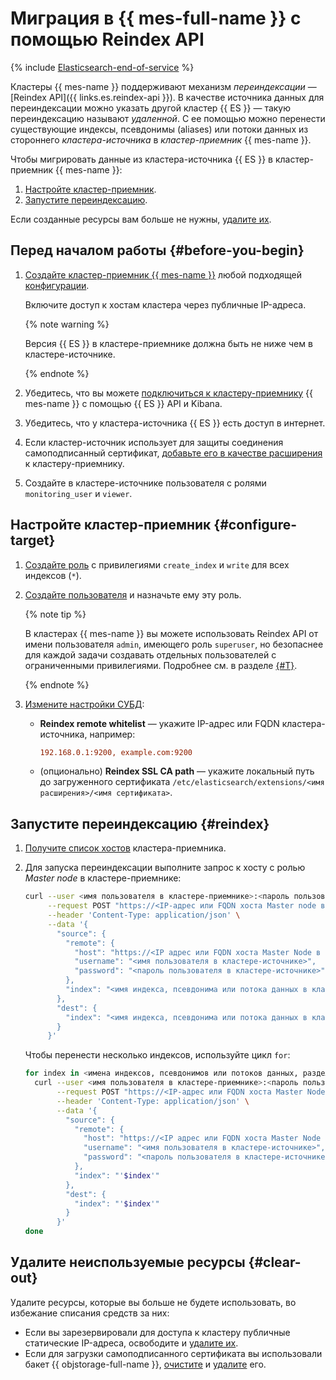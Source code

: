 # Миграция в {{ mes-full-name }} с помощью Reindex API

{% include [Elasticsearch-end-of-service](../../_includes/mdb/mes/note-end-of-service.md) %}

Кластеры {{ mes-name }} поддерживают механизм _переиндексации_ — [Reindex API]({{ links.es.reindex-api }}). В качестве источника данных для переиндексации можно указать другой кластер {{ ES }} — такую переиндексацию называют _удаленной_. С ее помощью можно перенести существующие индексы, псевдонимы (aliases) или потоки данных из стороннего _кластера-источника_ в _кластер-приемник_ {{ mes-name }}.

Чтобы мигрировать данные из кластера-источника {{ ES }} в кластер-приемник {{ mes-name }}:

1. [Настройте кластер-приемник](#configure-target).
1. [Запустите переиндексацию](#reindex).

Если созданные ресурсы вам больше не нужны, [удалите их](#clear-out).

## Перед началом работы {#before-you-begin}

1. [Создайте кластер-приемник {{ mes-name }}](../../managed-elasticsearch/operations/cluster-create.md) любой подходящей [конфигурации](../../managed-elasticsearch/concepts/instance-types.md).

    Включите доступ к хостам кластера через публичные IP-адреса.

    {% note warning %}

    Версия {{ ES }} в кластере-приемнике должна быть не ниже чем в кластере-источнике.

    {% endnote %}

1. Убедитесь, что вы можете [подключиться к кластеру-приемнику](../../managed-elasticsearch/operations/cluster-connect.md) {{ mes-name }} с помощью {{ ES }} API и Kibana.

1. Убедитесь, что у кластера-источника {{ ES }} есть доступ в интернет.

1. Если кластер-источник использует для защиты соединения самоподписанный сертификат, [добавьте его в качестве расширения](../../managed-elasticsearch/operations/cluster-extensions.md#add) к кластеру-приемнику.

1. Создайте в кластере-источнике пользователя с ролями `monitoring_user` и `viewer`.

## Настройте кластер-приемник {#configure-target}

1. [Создайте роль](https://www.elastic.co/guide/en/kibana/current/xpack-security.html#_roles_2) с привилегиями `create_index` и `write` для всех индексов (`*`).

1. [Создайте пользователя](../../managed-elasticsearch/operations/cluster-users.md) и назначьте ему эту роль.

    {% note tip %}

    В кластерах {{ mes-name }} вы можете использовать Reindex API от имени пользователя `admin`, имеющего роль `superuser`, но безопаснее для каждой задачи создавать отдельных пользователей с ограниченными привилегиями. Подробнее см. в разделе [{#T}](../../managed-elasticsearch/operations/cluster-users.md).

    {% endnote %}

1. [Измените настройки СУБД](../../managed-elasticsearch/operations/cluster-update.md#change-elasticsearch-config):

    * **Reindex remote whitelist** — укажите IP-адрес или FQDN кластера-источника, например:

        ```ini
        192.168.0.1:9200, example.com:9200
        ```

    * (опционально) **Reindex SSL CA path** — укажите локальный путь до загруженного сертификата `/etc/elasticsearch/extensions/<имя расширения>/<имя сертификата>`.

## Запустите переиндексацию {#reindex}

1. [Получите список хостов](../../managed-elasticsearch/operations/cluster-hosts.md#list-hosts) кластера-приемника.

1. Для запуска переиндексации выполните запрос к хосту с ролью _Master node_ в кластере-приемнике:

    ```bash
    curl --user <имя пользователя в кластере-приемнике>:<пароль пользователя в кластере-приемнике> \
         --request POST "https://<IP-адрес или FQDN хоста Master node в кластере-приемнике>:9200/_reindex?pretty" \
         --header 'Content-Type: application/json' \
         --data '{
           "source": {
             "remote": {
               "host": "https://<IP адрес или FQDN хоста Master Node в кластере-источнике>:9200",
               "username": "<имя пользователя в кластере-источнике>",
               "password": "<пароль пользователя в кластере-источнике>"
             },
             "index": "<имя индекса, псевдонима или потока данных в кластере-источнике>"
           },
           "dest": {
             "index": "<имя индекса, псевдонима или потока данных в кластере-приемнике>"
           }
         }'
    ```

    Чтобы перенести несколько индексов, используйте цикл `for`:

    ```bash
    for index in <имена индексов, псевдонимов или потоков данных, разделенные пробелами>; do
      curl --user <имя пользователя в кластере-приемнике>:<пароль пользователя в кластере-приемнике> \
           --request POST "https://<IP-адрес или FQDN хоста Master Node в кластере-приемнике>:9200/_reindex?pretty" \
           --header 'Content-Type: application/json' \
           --data '{
             "source": {
               "remote": {
                 "host": "https://<IP адрес или FQDN хоста Master Node в кластере-источнике>:9200",
                 "username": "<имя пользователя в кластере-источнике>",
                 "password": "<пароль пользователя в кластере-источнике>"
               },
               "index": "'$index'"
             },
             "dest": {
               "index": "'$index'"
             }
           }'
    done
    ```

## Удалите неиспользуемые ресурсы {#clear-out}

Удалите ресурсы, которые вы больше не будете использовать, во избежание списания средств за них:

* Если вы зарезервировали для доступа к кластеру публичные статические IP-адреса, освободите и [удалите их](../../vpc/operations/address-delete.md).
* Если для загрузки самоподписанного сертификата вы использовали бакет {{ objstorage-full-name }}, [очистите](../../storage/operations/objects/delete-all.md) и [удалите](../../storage/operations/buckets/delete.md) его.
